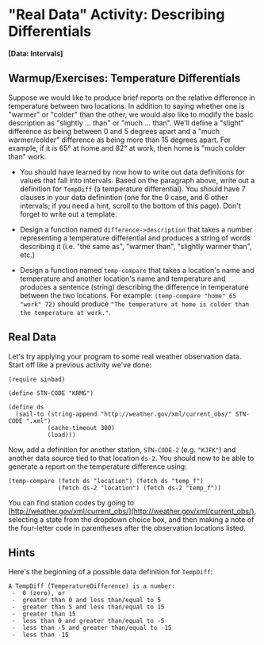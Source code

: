 # "Real Data" Activity: Describing Differentials
**[Data: Intervals]**

## Warmup/Exercises: Temperature Differentials

Suppose we would like to produce brief reports on the relative difference in temperature between two locations. In addition to saying whether one is "warmer" or "colder" than the other, we would also like to modify the basic description as "slightly ... than" or "much ... than". We'll define a "slight" difference as being between 0 and 5 degrees apart and a "much warmer/colder" difference as being more than 15 degrees apart. For example, if it is 65&deg; at home and 82&deg; at work, then home is "much colder than" work.

* You should have learned by now how to write out data definitions for values that fall into intervals. Based on the paragraph above, write out a definition for `TempDiff` (a temperature differential). You should have 7 clauses in your data definintion (one for the 0 case, and 6 other intervals; if you need a hint, scroll to the bottom of this page). Don't forget to write out a template.

* Design a function named `difference->description` that takes a number representing a temperature differential and produces a string of words describing it (i.e. "the same as", "warmer than", "slightly warmer than", etc.)

* Design a function named `temp-compare` that takes a location's name and temperature and another location's name and temperature and produces a sentence (string) describing the difference in temperature between the two locations. For example: `(temp-compare "home" 65 "work" 72)` should produce `"The temperature at home is colder than the temperature at work."`.



## Real Data

Let's try applying your program to some real weather observation data. Start off like a previous activity we've done:

````
(require sinbad)

(define STN-CODE "KRMG")

(define ds
  (sail-to (string-append "http://weather.gov/xml/current_obs/" STN-CODE ".xml")
           (cache-timeout 300) 
           (load)))
````

Now, add a definition for another station, `STN-CODE-2` (e.g. `"KJFK"`) and another data source tied to that location `ds-2`. You should now to be able to generate a report on the temperature difference using:

````
(temp-compare (fetch ds "location") (fetch ds "temp_f")
              (fetch ds-2 "location") (fetch ds-2 "temp_f"))
````

You can find station codes by going to [http://weather.gov/xml/current_obs/](http://weather.gov/xml/current_obs/), selecting a state from the dropdown choice box, and then making a note of the four-letter code in parentheses after the observation locations listed.



## Hints

Here's the beginning of a possible data definition for `TempDiff`:

````
A TempDiff (TemperatureDifference) is a number:
 -  0 (zero), or
 -  greater than 0 and less than/equal to 5
 -  greater than 5 and less than/equal to 15
 -  greater than 15
 -  less than 0 and greater than/equal to -5
 -  less than -5 and greater than/equal to -15
 -  less than -15
````


